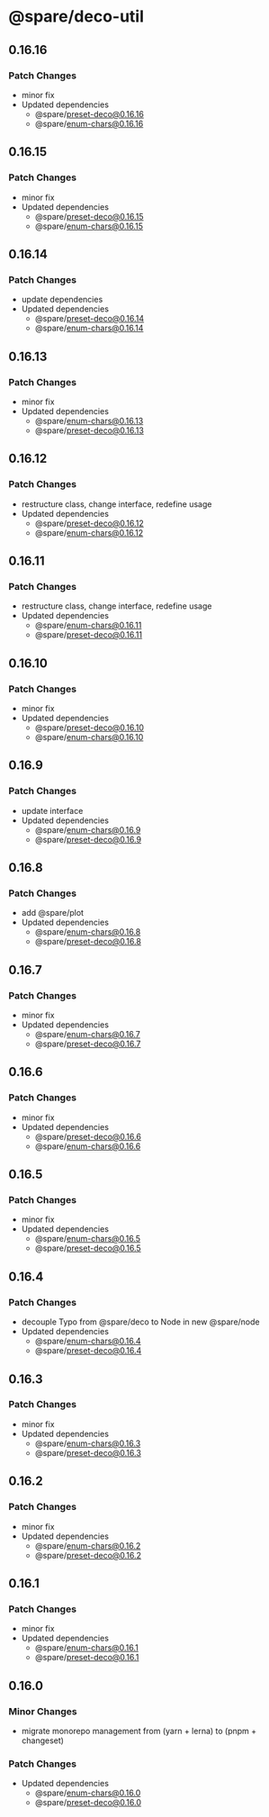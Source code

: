 # @spare/deco-util

## 0.16.16

### Patch Changes

- minor fix
- Updated dependencies
  - @spare/preset-deco@0.16.16
  - @spare/enum-chars@0.16.16

## 0.16.15

### Patch Changes

- minor fix
- Updated dependencies
  - @spare/preset-deco@0.16.15
  - @spare/enum-chars@0.16.15

## 0.16.14

### Patch Changes

- update dependencies
- Updated dependencies
  - @spare/preset-deco@0.16.14
  - @spare/enum-chars@0.16.14

## 0.16.13

### Patch Changes

- minor fix
- Updated dependencies
  - @spare/enum-chars@0.16.13
  - @spare/preset-deco@0.16.13

## 0.16.12

### Patch Changes

- restructure class, change interface, redefine usage
- Updated dependencies
  - @spare/preset-deco@0.16.12
  - @spare/enum-chars@0.16.12

## 0.16.11

### Patch Changes

- restructure class, change interface, redefine usage
- Updated dependencies
  - @spare/enum-chars@0.16.11
  - @spare/preset-deco@0.16.11

## 0.16.10

### Patch Changes

- minor fix
- Updated dependencies
  - @spare/preset-deco@0.16.10
  - @spare/enum-chars@0.16.10

## 0.16.9

### Patch Changes

- update interface
- Updated dependencies
  - @spare/enum-chars@0.16.9
  - @spare/preset-deco@0.16.9

## 0.16.8

### Patch Changes

- add @spare/plot
- Updated dependencies
  - @spare/enum-chars@0.16.8
  - @spare/preset-deco@0.16.8

## 0.16.7

### Patch Changes

- minor fix
- Updated dependencies
  - @spare/enum-chars@0.16.7
  - @spare/preset-deco@0.16.7

## 0.16.6

### Patch Changes

- minor fix
- Updated dependencies
  - @spare/preset-deco@0.16.6
  - @spare/enum-chars@0.16.6

## 0.16.5

### Patch Changes

- minor fix
- Updated dependencies
  - @spare/enum-chars@0.16.5
  - @spare/preset-deco@0.16.5

## 0.16.4

### Patch Changes

- decouple Typo from @spare/deco to Node in new @spare/node
- Updated dependencies
  - @spare/enum-chars@0.16.4
  - @spare/preset-deco@0.16.4

## 0.16.3

### Patch Changes

- minor fix
- Updated dependencies
  - @spare/enum-chars@0.16.3
  - @spare/preset-deco@0.16.3

## 0.16.2

### Patch Changes

- minor fix
- Updated dependencies
  - @spare/enum-chars@0.16.2
  - @spare/preset-deco@0.16.2

## 0.16.1

### Patch Changes

- minor fix
- Updated dependencies
  - @spare/enum-chars@0.16.1
  - @spare/preset-deco@0.16.1

## 0.16.0

### Minor Changes

- migrate monorepo management from (yarn + lerna) to (pnpm + changeset)

### Patch Changes

- Updated dependencies
  - @spare/enum-chars@0.16.0
  - @spare/preset-deco@0.16.0
